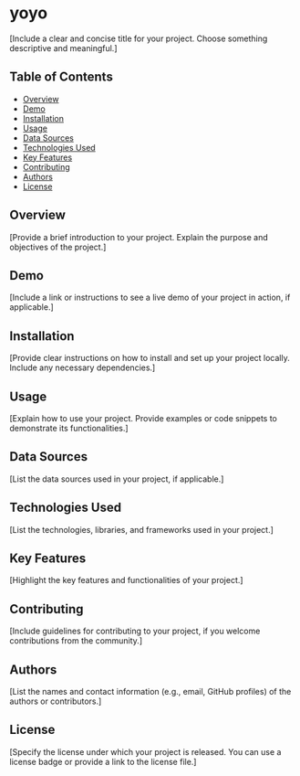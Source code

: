 # yoyo

[Include a clear and concise title for your project. Choose something descriptive and meaningful.]

## Table of Contents

- [Overview](#overview)
- [Demo](#demo)
- [Installation](#installation)
- [Usage](#usage)
- [Data Sources](#data-sources)
- [Technologies Used](#technologies-used)
- [Key Features](#key-features)
- [Contributing](#contributing)
- [Authors](#authors)
- [License](#license)

## Overview

[Provide a brief introduction to your project. Explain the purpose and objectives of the project.]

## Demo

[Include a link or instructions to see a live demo of your project in action, if applicable.]

## Installation

[Provide clear instructions on how to install and set up your project locally. Include any necessary dependencies.]

## Usage

[Explain how to use your project. Provide examples or code snippets to demonstrate its functionalities.]

## Data Sources

[List the data sources used in your project, if applicable.]

## Technologies Used

[List the technologies, libraries, and frameworks used in your project.]

## Key Features

[Highlight the key features and functionalities of your project.]

## Contributing

[Include guidelines for contributing to your project, if you welcome contributions from the community.]

## Authors

[List the names and contact information (e.g., email, GitHub profiles) of the authors or contributors.]

## License

[Specify the license under which your project is released. You can use a license badge or provide a link to the license file.]

